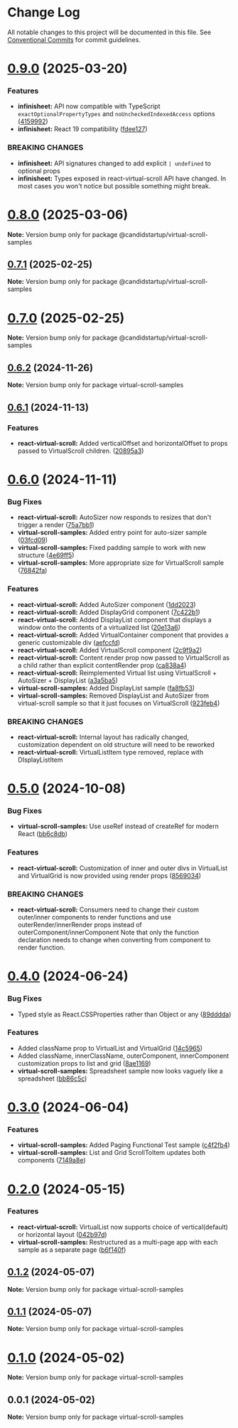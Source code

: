 # Change Log

All notable changes to this project will be documented in this file.
See [Conventional Commits](https://conventionalcommits.org) for commit guidelines.

# [0.9.0](https://github.com/TheCandidStartup/infinisheet/compare/v0.8.0...v0.9.0) (2025-03-20)


### Features

* **infinisheet:** API now compatible with  TypeScript `exactOptionalPropertyTypes` and `noUncheckedIndexedAccess` options ([4159992](https://github.com/TheCandidStartup/infinisheet/commit/4159992699e50fd85aef9ce86d9910ed084bd573))
* **infinisheet:** React 19  compatibility ([fdee127](https://github.com/TheCandidStartup/infinisheet/commit/fdee127d86f5d0513f7beac48e4e9f8ff9ac7b64))


### BREAKING CHANGES

* **infinisheet:** API signatures changed to add explicit `| undefined` to optional props
* **infinisheet:** Types exposed in react-virtual-scroll API have changed. In most cases you won't notice but possible something might break.





# [0.8.0](https://github.com/TheCandidStartup/infinisheet/compare/v0.7.1...v0.8.0) (2025-03-06)

**Note:** Version bump only for package @candidstartup/virtual-scroll-samples





## [0.7.1](https://github.com/TheCandidStartup/infinisheet/compare/v0.7.0...v0.7.1) (2025-02-25)

**Note:** Version bump only for package @candidstartup/virtual-scroll-samples





# [0.7.0](https://github.com/TheCandidStartup/infinisheet/compare/v0.6.2...v0.7.0) (2025-02-25)

**Note:** Version bump only for package @candidstartup/virtual-scroll-samples





## [0.6.2](https://github.com/TheCandidStartup/infinisheet/compare/v0.6.1...v0.6.2) (2024-11-26)

**Note:** Version bump only for package virtual-scroll-samples





## [0.6.1](https://github.com/TheCandidStartup/infinisheet/compare/v0.6.0...v0.6.1) (2024-11-13)


### Features

* **react-virtual-scroll:** Added verticalOffset and horizontalOffset to props passed to VirtualScroll children. ([20895a3](https://github.com/TheCandidStartup/infinisheet/commit/20895a32cf65550ea0bb0192989fb12e67159fd5))





# [0.6.0](https://github.com/TheCandidStartup/infinisheet/compare/v0.5.0...v0.6.0) (2024-11-11)


### Bug Fixes

* **react-virtual-scroll:** AutoSizer now responds to resizes that don't trigger a render ([75a7bb1](https://github.com/TheCandidStartup/infinisheet/commit/75a7bb19f190f09cc4bae341c4c57c00d93b5cf1))
* **virtual-scroll-samples:** Added entry point for auto-sizer sample ([03fcd09](https://github.com/TheCandidStartup/infinisheet/commit/03fcd0953c3e99ca00d888dde8f40c9e73791a60))
* **virtual-scroll-samples:** Fixed padding sample to work with new structure ([4e69ff5](https://github.com/TheCandidStartup/infinisheet/commit/4e69ff52ca45ca679fc4b2618628a71bec67b4fa))
* **virtual-scroll-samples:** More appropriate size for VirtualScroll sample ([76842fa](https://github.com/TheCandidStartup/infinisheet/commit/76842fa1bcb98f5fa8e3b95a19a57e25c7aaea03))


### Features

* **react-virtual-scroll:** Added AutoSizer component ([1dd2023](https://github.com/TheCandidStartup/infinisheet/commit/1dd2023b3ee699f56f28912b1acc72765aa17473))
* **react-virtual-scroll:** Added DisplayGrid component ([7c422b1](https://github.com/TheCandidStartup/infinisheet/commit/7c422b1c15c900d0c513e198d19b05ff0162ddd3))
* **react-virtual-scroll:** Added DisplayList component that displays a window onto the contents of a virtualized list ([20e13a6](https://github.com/TheCandidStartup/infinisheet/commit/20e13a6c0fd546cb82b16c85cff5ce0f2af80241))
* **react-virtual-scroll:** Added VirtualContainer component that provides a generic customizable div ([aefccfd](https://github.com/TheCandidStartup/infinisheet/commit/aefccfd927681d2f0198da967620fb1aa7a76aad))
* **react-virtual-scroll:** Added VirtualScroll component ([2c9f9a2](https://github.com/TheCandidStartup/infinisheet/commit/2c9f9a28fd3dbdc975066f9d196b9834bdd6e5ea))
* **react-virtual-scroll:** Content render prop now passed to VirtualScroll as a child rather than explicit contentRender prop ([ca838a4](https://github.com/TheCandidStartup/infinisheet/commit/ca838a4887834e031376f5f18447cb514212e0d4))
* **react-virtual-scroll:** Reimplemented Virtual list using VirtualScroll + AutoSizer + DisplayList ([a3a5ba5](https://github.com/TheCandidStartup/infinisheet/commit/a3a5ba5264727e14bf7e48f974a24cd8fc145e70))
* **virtual-scroll-samples:** Added DisplayList sample ([fa8fb53](https://github.com/TheCandidStartup/infinisheet/commit/fa8fb535d5e66f5d25a2188063d4e0f4ced0ff96))
* **virtual-scroll-samples:** Removed DisplayList and AutoSizer from virtual-scroll sample so that it just focuses on VirtualScroll ([923feb4](https://github.com/TheCandidStartup/infinisheet/commit/923feb42e7dfc1868f3d6ca80390bd53c2feeec6))


### BREAKING CHANGES

* **react-virtual-scroll:** Internal layout has radically changed, customization dependent on old structure will need to be reworked
* **react-virtual-scroll:** VirtualListItem type removed, replace with DIsplayListItem





# [0.5.0](https://github.com/TheCandidStartup/infinisheet/compare/v0.4.0...v0.5.0) (2024-10-08)


### Bug Fixes

* **virtual-scroll-samples:** Use useRef instead of createRef for modern React ([bb6c8db](https://github.com/TheCandidStartup/infinisheet/commit/bb6c8db00c5203909b1bbeab0dba06bb3e33784c))


### Features

* **react-virtual-scroll:** Customization of inner and outer divs in VirtualList and VirtualGrid is now provided using render props ([8569034](https://github.com/TheCandidStartup/infinisheet/commit/8569034f0088c9e5c67bd0313777101e4dec1cf0))


### BREAKING CHANGES

* **react-virtual-scroll:** Consumers need to change their custom outer/inner components to render functions and use outerRender/innerRender props instead of outerComponent/innerComponent
Note that only the function declaration needs to change when converting from component to render function.





# [0.4.0](https://github.com/TheCandidStartup/infinisheet/compare/v0.3.1...v0.4.0) (2024-06-24)


### Bug Fixes

* Typed style as React.CSSProperties rather than  Object or any ([89dddda](https://github.com/TheCandidStartup/infinisheet/commit/89dddda55d47b267165d5465fdafd405dcb08112))


### Features

* Added className prop to VirtualList and VirtualGrid ([14c5965](https://github.com/TheCandidStartup/infinisheet/commit/14c5965ea10acf88c8288f2809d90f47d68a8012))
* Added className, innerClassName, outerComponent, innerComponent customization props to list and grid ([8ae1169](https://github.com/TheCandidStartup/infinisheet/commit/8ae1169a47a55005e4534c7aac7907bfc6115851))
* **virtual-scroll-samples:** Spreadsheet sample now looks vaguely like a spreadsheet ([bb86c5c](https://github.com/TheCandidStartup/infinisheet/commit/bb86c5c41051725d1c6858defaebff71eae0aa27))





# [0.3.0](https://github.com/TheCandidStartup/infinisheet/compare/v0.2.0...v0.3.0) (2024-06-04)


### Features

* **virtual-scroll-samples:** Added Paging Functional Test sample ([c4f2fb4](https://github.com/TheCandidStartup/infinisheet/commit/c4f2fb4a14dc710c7a36cd37e7dbbf1c06a43db6))
* **virtual-scroll-samples:** List and Grid ScrollToItem updates both components ([7149a8e](https://github.com/TheCandidStartup/infinisheet/commit/7149a8e1ab95e608faa5a1ec8b9b96c44e1934e1))





# [0.2.0](https://github.com/TheCandidStartup/infinisheet/compare/v0.1.2...v0.2.0) (2024-05-15)


### Features

* **react-virtual-scroll:** VirtualList now supports choice of vertical(default) or horizontal layout ([042b97d](https://github.com/TheCandidStartup/infinisheet/commit/042b97dbefdbd35d902e3b2d45b500cc4c8b8a99))
* **virtual-scroll-samples:** Restructured as a multi-page app with each sample as a separate page ([b6f140f](https://github.com/TheCandidStartup/infinisheet/commit/b6f140fcc32aa2c3cafab4af3a98aadca1bd8718))





## [0.1.2](https://github.com/TheCandidStartup/infinisheet/compare/v0.1.1...v0.1.2) (2024-05-07)

**Note:** Version bump only for package virtual-scroll-samples





## [0.1.1](https://github.com/TheCandidStartup/infinisheet/compare/v0.1.0...v0.1.1) (2024-05-07)

**Note:** Version bump only for package virtual-scroll-samples





# [0.1.0](https://github.com/TheCandidStartup/infinisheet/compare/v0.0.1...v0.1.0) (2024-05-02)

**Note:** Version bump only for package virtual-scroll-samples





## 0.0.1 (2024-05-02)

**Note:** Version bump only for package virtual-scroll-samples
